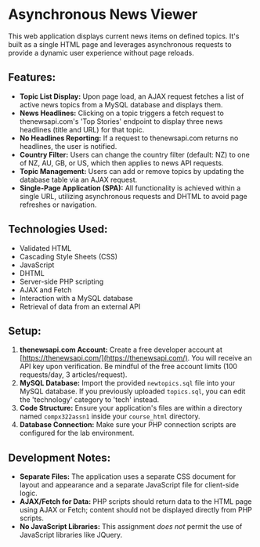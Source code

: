 # Asynchronous News Viewer

This web application displays current news items on defined topics. It's built as a single HTML page and leverages asynchronous requests to provide a dynamic user experience without page reloads.

## Features:

* **Topic List Display:** Upon page load, an AJAX request fetches a list of active news topics from a MySQL database and displays them.
* **News Headlines:** Clicking on a topic triggers a fetch request to thenewsapi.com's 'Top Stories' endpoint to display three news headlines (title and URL) for that topic.
* **No Headlines Reporting:** If a request to thenewsapi.com returns no headlines, the user is notified.
* **Country Filter:** Users can change the country filter (default: NZ) to one of NZ, AU, GB, or US, which then applies to news API requests.
* **Topic Management:** Users can add or remove topics by updating the database table via an AJAX request.
* **Single-Page Application (SPA):** All functionality is achieved within a single URL, utilizing asynchronous requests and DHTML to avoid page refreshes or navigation.

## Technologies Used:

* Validated HTML
* Cascading Style Sheets (CSS)
* JavaScript
* DHTML
* Server-side PHP scripting
* AJAX and Fetch
* Interaction with a MySQL database
* Retrieval of data from an external API

## Setup:

1.  **thenewsapi.com Account:** Create a free developer account at [https://thenewsapi.com/](https://thenewsapi.com/). You will receive an API key upon verification. Be mindful of the free account limits (100 requests/day, 3 articles/request).
2.  **MySQL Database:** Import the provided `newtopics.sql` file into your MySQL database. If you previously uploaded `topics.sql`, you can edit the 'technology' category to 'tech' instead.
3.  **Code Structure:** Ensure your application's files are within a directory named `compx322assn1` inside your `course_html` directory.
4.  **Database Connection:** Make sure your PHP connection scripts are configured for the lab environment.

## Development Notes:

* **Separate Files:** The application uses a separate CSS document for layout and appearance and a separate JavaScript file for client-side logic.
* **AJAX/Fetch for Data:** PHP scripts should return data to the HTML page using AJAX or Fetch; content should not be displayed directly from PHP scripts.
* **No JavaScript Libraries:** This assignment *does not* permit the use of JavaScript libraries like JQuery.
